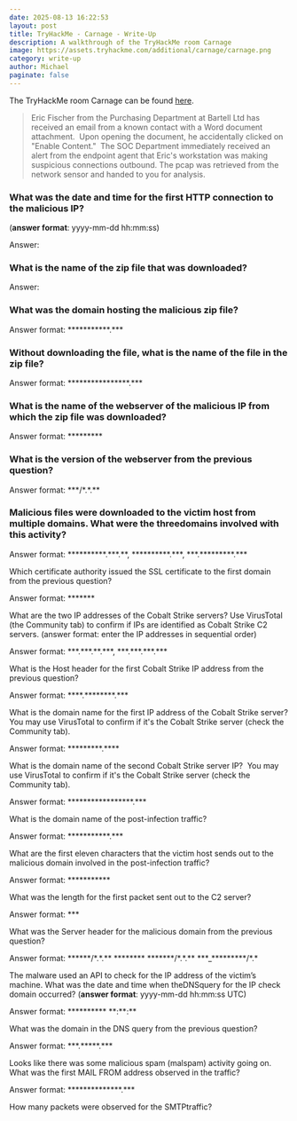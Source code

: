 ```yaml
---
date: 2025-08-13 16:22:53
layout: post
title: TryHackMe - Carnage - Write-Up
description: A walkthrough of the TryHackMe room Carnage
image: https://assets.tryhackme.com/additional/carnage/carnage.png
category: write-up
author: Michael
paginate: false
---
```

The TryHackMe room Carnage can be found [here](https://tryhackme.com/room/c2carnage).

> Eric Fischer from the Purchasing Department at Bartell Ltd has received an email from a known contact with a Word document attachment.  Upon opening the document, he accidentally clicked on "Enable Content."  The SOC Department immediately received an alert from the endpoint agent that Eric's workstation was making suspicious connections outbound. The pcap was retrieved from the network sensor and handed to you for analysis. 

### What was the date and time for the first HTTP connection to the malicious IP?

(**answer format**: yyyy-mm-dd hh:mm:ss)

Answer: 

### What is the name of the zip file that was downloaded?

Answer: 

### What was the domain hosting the malicious zip file?

Answer format: \*\*\*\*\*\*\*\*\*\*\*.\*\*\*

### Without downloading the file, what is the name of the file in the zip file?

Answer format: \*\*\*\*\*\*\*\*\*\*\*\*\*\*\*\*.\*\**

### What is the name of the webserver of the malicious IP from which the zip file was downloaded?

Answer format: \*\*\*\*\*\*\*\**

### What is the version of the webserver from the previous question?

Answer format: \*\*\*/\*.\*.\**

### Malicious files were downloaded to the victim host from multiple domains. What were the threedomains involved with this activity?

Answer format: \*\*\*\*\*\*\*\*\*\*.\*\*\*.\*\*, \*\*\*\*\*\*\*\*\*\*.\*\*\*, \*\*\*.\*\*\*\*\*\*\*\*\*.\*\**

Which certificate authority issued the SSL certificate to the first domain from the previous question?

Answer format: \*\*\*\*\*\**

What are the two IP addresses of the Cobalt Strike servers? Use VirusTotal (the Community tab) to confirm if IPs are identified as Cobalt Strike C2 servers. (answer format: enter the IP addresses in sequential order)

Answer format: \*\*\*.\*\*\*.\*\*.\*\*\*, \*\*\*.\*\*\*.\*\*\*.\*\**

What is the Host header for the first Cobalt Strike IP address from the previous question?

Answer format: \*\*\*\*.\*\*\*\*\*\*\*\*.\*\**

What is the domain name for the first IP address of the Cobalt Strike server? You may use VirusTotal to confirm if it's the Cobalt Strike server (check the Community tab).

Answer format: \*\*\*\*\*\*\*\*\*.\*\*\**

What is the domain name of the second Cobalt Strike server IP?  You may use VirusTotal to confirm if it's the Cobalt Strike server (check the Community tab).

Answer format: \*\*\*\*\*\*\*\*\*\*\*\*\*\*\*\*\*.\*\*\*

What is the domain name of the post-infection traffic?

Answer format: \*\*\*\*\*\*\*\*\*\*\*.\*\*\*

What are the first eleven characters that the victim host sends out to the malicious domain involved in the post-infection traffic? 

Answer format: \*\*\*\*\*\*\*\*\*\**

What was the length for the first packet sent out to the C2 server?

Answer format: \*\**

What was the Server header for the malicious domain from the previous question?

Answer format: \*\*\*\*\*\*/\*.\*.\*\* \*\*\*\*\*\*\*\* \*\*\*\*\*\*\*/\*.\*.\*\* \*\*\*_\*\*\*\*\*\*\*\*\*/\*.*

The malware used an API to check for the IP address of the victim’s machine. What was the date and time when theDNSquery for the IP check domain occurred? (**answer format**: yyyy-mm-dd hh:mm:ss UTC)

Answer format: \*\*\*\*\*\*\*\*\*\* \*\*:\*\*:\*\*

What was the domain in the DNS query from the previous question?

Answer format: \*\*\*.\*\*\*\*\*.\*\**

Looks like there was some malicious spam (malspam) activity going on. What was the first MAIL FROM address observed in the traffic?

Answer format: \*\*\*\*\*\*\*\*\*\*\*\*\*\*.\*\**

How many packets were observed for the SMTPtraffic?

<!--EndFragment-->